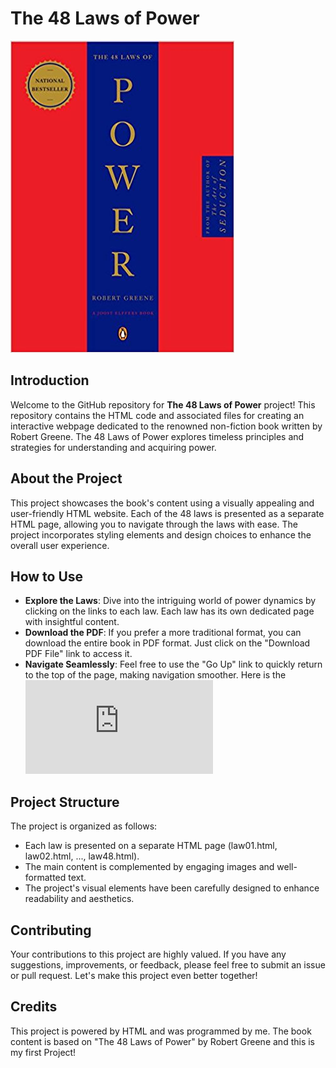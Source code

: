 # The 48 Laws of Power
![Book Cover](main.jpg)

## Introduction
Welcome to the GitHub repository for **The 48 Laws of Power** project! This repository contains the HTML code and associated files for creating an interactive webpage dedicated to the renowned non-fiction book written by Robert Greene. The 48 Laws of Power explores timeless principles and strategies for understanding and acquiring power.

## About the Project
This project showcases the book's content using a visually appealing and user-friendly HTML website. Each of the 48 laws is presented as a separate HTML page, allowing you to navigate through the laws with ease. The project incorporates styling elements and design choices to enhance the overall user experience.

## How to Use
- **Explore the Laws**: Dive into the intriguing world of power dynamics by clicking on the links to each law. Each law has its own dedicated page with insightful content.
- **Download the PDF**: If you prefer a more traditional format, you can download the entire book in PDF format. Just click on the "Download PDF File" link to access it.
- **Navigate Seamlessly**: Feel free to use the "Go Up" link to quickly return to the top of the page, making navigation smoother.
  Here is the ![Preview](https://mr-javadian.github.io/Ebook/book.html)

## Project Structure
The project is organized as follows:
- Each law is presented on a separate HTML page (law01.html, law02.html, ..., law48.html).
- The main content is complemented by engaging images and well-formatted text.
- The project's visual elements have been carefully designed to enhance readability and aesthetics.

## Contributing
Your contributions to this project are highly valued. If you have any suggestions, improvements, or feedback, please feel free to submit an issue or pull request. Let's make this project even better together!

## Credits
This project is powered by HTML and was programmed by me. The book content is based on "The 48 Laws of Power" by Robert Greene and this is my first Project!
